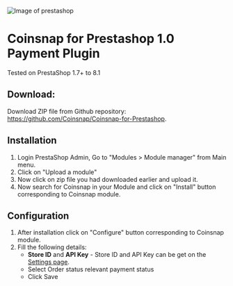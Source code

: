 ![Image of prestashop](https://coinsnap.io/wp-content/uploads/2023/11/Coinsnap-for-prestashop.png)
# Coinsnap for Prestashop 1.0 Payment Plugin

Tested on PrestaShop 1.7+ to 8.1

## Download:

Download ZIP file from Github repository: https://github.com/Coinsnap/Coinsnap-for-Prestashop.

## Installation

1. Login PrestaShop Admin,  Go to "Modules > Module manager" from Main menu.
2. Click on "Upload a module"
3. Now click on zip file you had downloaded earlier and upload it.
4. Now search for Coinsnap in your Module and click on "Install" button corresponding to Coinsnap module.

## Configuration

1. After installation click on "Configure" button corresponding to Coinsnap module.
2. Fill the following details:
	- **Store ID** and **API Key** - Store ID and API Key can be get on the [Settings page](https://app.coinsnap.io/settings). 
	- Select Order status relevant payment status
	- Click Save
